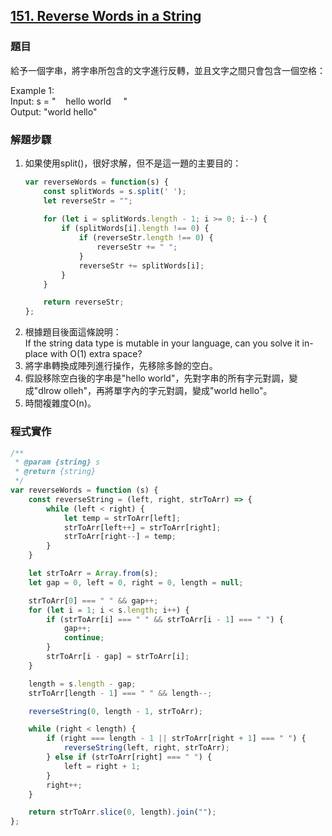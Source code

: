 ## [151. Reverse Words in a String](https://leetcode.com/problems/reverse-words-in-a-string/description/?envType=study-plan-v2&envId=top-interview-150 "Title")

### 題目
給予一個字串，將字串所包含的文字進行反轉，並且文字之間只會包含一個空格：  

Example 1:  
Input: s = "&nbsp; &nbsp; hello world &nbsp; &nbsp; "  
Output: "world hello"  


### 解題步驟
1. 如果使用split()，很好求解，但不是這一題的主要目的：
    ```javascript
    var reverseWords = function(s) {
        const splitWords = s.split(' ');
        let reverseStr = "";
        
        for (let i = splitWords.length - 1; i >= 0; i--) {
            if (splitWords[i].length !== 0) {
                if (reverseStr.length !== 0) {
                    reverseStr += " ";
                }
                reverseStr += splitWords[i];
            }
        }

        return reverseStr;
    };
    ```
2. 根據題目後面這條說明：  
If the string data type is mutable in your language, can you solve it in-place with O(1) extra space?
3. 將字串轉換成陣列進行操作，先移除多餘的空白。
4. 假設移除空白後的字串是"hello world"，先對字串的所有字元對調，變成"dlrow olleh"，再將單字內的字元對調，變成"world hello"。
5. 時間複雜度O(n)。

### 程式實作

```javascript
/**
 * @param {string} s
 * @return {string}
 */
var reverseWords = function (s) {
    const reverseString = (left, right, strToArr) => {
        while (left < right) {
            let temp = strToArr[left];
            strToArr[left++] = strToArr[right];
            strToArr[right--] = temp;
        }
    }

    let strToArr = Array.from(s);
    let gap = 0, left = 0, right = 0, length = null;

    strToArr[0] === " " && gap++;
    for (let i = 1; i < s.length; i++) {
        if (strToArr[i] === " " && strToArr[i - 1] === " ") {
            gap++;
            continue;
        }
        strToArr[i - gap] = strToArr[i];
    }

    length = s.length - gap;
    strToArr[length - 1] === " " && length--;

    reverseString(0, length - 1, strToArr);

    while (right < length) {
        if (right === length - 1 || strToArr[right + 1] === " ") {
            reverseString(left, right, strToArr);
        } else if (strToArr[right] === " ") {
            left = right + 1;
        }
        right++;
    }

    return strToArr.slice(0, length).join("");
};
```


